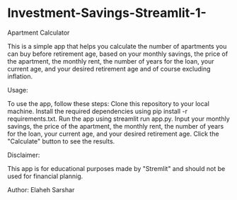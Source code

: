 # Investment-Savings-Streamlit-1-
Apartment Calculator

This is a simple app that helps you calculate the number of apartments you can buy before retirement age, based on your monthly savings, the price of the apartment, the monthly rent, the number of years for the loan, your current age, and your desired retirement age and of course excluding inflation.

Usage:

To use the app, follow these steps:
Clone this repository to your local machine.
Install the required dependencies using pip install -r requirements.txt.
Run the app using streamlit run app.py.
Input your monthly savings, the price of the apartment, the monthly rent, the number of years for the loan, your current age, and your desired retirement age.
Click the "Calculate" button to see the results.

Disclaimer:

This app is for educational purposes made by "Stremlit" and should not be used for financial plannig.

Author:
Elaheh Sarshar
